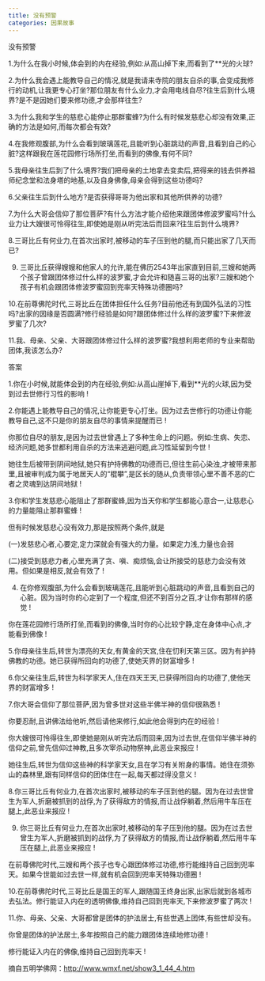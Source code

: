 ```yaml
---
title: 没有预警
categories: 因果故事
---
```


	   
没有预警

1.为什么在我小时候,体会到的内在经验,例如:从高山掉下来,而看到了**光的火球?

2.为什么我会遇上能教导自己的情况,就是我请来寺院的朋友自杀的事,会变成我修行的动机,让我更专心打坐?那位朋友有什么业力,才会用电线自尽?往生后到什么境界?是不是因她们要来修功德,才会那样往生?

3.为什么我和学生的慈悲心能停止那群蜜蜂?为什么有时候发慈悲心却没有效果,正确的方法是如何,而每次都会有效?

4.在我修观腹部,为什么会看到玻璃莲花,且能听到心脏跳动的声音,且看到自己的心脏?这样跟我在莲花园修行场所打坐,而看到的佛像,有何不同?

5.我母亲往生后到了什么境界?我们把母亲的土地拿去变卖后,把得来的钱去供养祖师纪念堂和法身塔的地基,以及自身佛像,母亲会得到这些功德吗?

6.父亲往生后到什么地方?是否获得哥哥为他出家和其他所供养的功德?

7.为什么大哥会信仰了那位菩萨?有什么方法才能介绍他来跟团体修波罗蜜吗?什么业力让大嫂很可怜得往生,即使她是刚从听完法后而回来?往生后到什么境界?

8.三哥比丘有何业力,在首次出家时,被移动的车子压到他的腿,而只能出家了几天而已?

9. 三哥比丘获得嫂嫂和他家人的允许,能在佛历2543年出家直到目前,三嫂和她两个孩子曾跟团体修过什么样的波罗蜜,才会允许和随喜三哥的出家?三嫂和她个孩子有机会跟团体修波罗蜜回到兜率天特殊功德圈吗?

10.在前尊佛陀时代,三哥比丘在团体担任什么任务?目前他还有到国外弘法的习性吗?出家的因缘是否圆满?修行经验是如何?跟团体修过什么样的波罗蜜?下来修波罗蜜了几次?

11.我、母亲、父亲、大哥跟团体修过什么样的波罗蜜?我想利用老师的专业来帮助团体,我该怎么办?

答案

1.你在小时候,就能体会到的内在经验,例如:从高山崖掉下,看到**光的火球,因为受到过去世修行习性的影响 !

2.你能遇上能教导自己的情况,让你能更专心打坐。因为过去世修行的功德让你能教导自己,这不只是你的朋友自尽的事情来提醒而已 !

你那位自尽的朋友,是因为过去世曾遇上了多种生命上的问题。例如:生病、失恋、经济问题,她多世都利用自杀的方法来逃避问题,此习性延留到今世 !

她往生后被带到阴间地狱,她只有护持佛教的功德而已,但往生前心染浊,才被带来那里,且被审判成为属于地居天人的“棍攀”,是区长的随从,负责带领心里不善不恶的亡者之灵魂到达阴间地狱 !

3.你和学生发慈悲心能阻止了那群蜜蜂,因为当天你和学生都能心意合一,让慈悲心的力量能阻止那群蜜蜂 !

但有时候发慈悲心没有效力,那是按照两个条件,就是

(一)发慈悲心者,心要定,定力深就会有强大的力量。如果定力浅,力量也会弱

(二)接受到慈悲力者,心里充满了贪、嗔、痴烦恼,会让所接受的慈悲力会没有效用。但如果是相反,就会有效了 !

4. 在你修观腹部,为什么会看到玻璃莲花,且能听到心脏跳动的声音,且看到自己的心脏。因为当时你的心定到了一个程度,但还不到百分之百,才让你有那样的感觉 !

你在莲花园修行场所打坐,而看到的佛像,当时你的心比较宁静,定在身体中心点,才能看到佛像 !

5.你母亲往生后,转世为漂亮的天女,有黄金的天宫,住在忉利天第三区。因为有护持佛教的功德。她已获得所回向的功德了,使她天界的财富增多 !

6.你父亲往生后,转世为科学家天人,住在四天王天,已获得所回向的功德了,使他天界的财富增多 !

7.你大哥会信仰了那位菩萨,因为曾多世对这些半佛半神的信仰很熟悉 !

你要忍耐,且讲佛法给他听,然后请他来修行,如此他会得到内在的经验 !

你大嫂很可怜得往生,即使她是刚从听完法后而回来,因为过去世,在信仰半佛半神的信仰之前,曾先信仰过神教,且多次宰杀动物祭神,此恶业来报应 !

她往生后,转世为信仰这些神的科学家天女,且在学习有关附身的事情。她住在须弥山的森林里,跟有同样信仰的团体住在一起,每天都过得没意义 !

8.你三哥比丘有何业力,在首次出家时,被移动的车子压到他的腿。因为在过去世曾生为军人,折磨被抓到的战俘,为了获得敌方的情报,而让战俘躺着,然后用牛车压在腿上,此恶业来报应 !

9. 你三哥比丘有何业力,在首次出家时,被移动的车子压到他的腿。因为在过去世曾生为军人,折磨被抓到的战俘,为了获得敌方的情报,而让战俘躺着,然后用牛车压在腿上,此恶业来报应 !

在前尊佛陀时代,三嫂和两个孩子也专心跟团体修过功德,修行能维持自己回到兜率天。如果今世能如过去世一样,就有机会回到兜率天特殊功德圈 !

10.在前尊佛陀时代,三哥比丘是国王的军人,跟随国王终身出家,出家后就到各城市去弘法。修行能证入内在的透明佛像,维持自己回到兜率天,下来修波罗蜜了两次 !

11.你、母亲、父亲、大哥都曾是团体的护法居士,有些世遇上团体,有些世却没有。

你曾是团体的护法居士,多年按照自己的能力跟团体连续地修功德 !

修行能证入内在的佛像,维持自己回到兜率天 !

摘自五明学佛网：http://www.wmxf.net/show3_1_44_4.htm